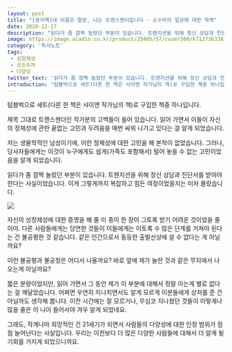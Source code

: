 ```yaml
---
layout: post
title: "[종이책]내 이름은 말랑, 나는 트랜스젠더입니다 - 소수자의 일상에 대한 독백"
date: 2020-12-17
description: "읽다가 좀 깜짝 놀랐던 부분이 있습니다. 트렌지션을 위해 정신 상담과 진단서를 받아야 한다는 사실이었습니다. 이게 그렇게까지 복잡하고 힘든 여정이었을지는 미처 몰랐습니다."
image: https://image.aladin.co.kr/product/25805/57/cover500/k712736338_1.jpg
category: '독서노트'
tags: 
 - 성정체성
 - 성소수자
 - 다양성
twitter_text: '읽다가 좀 깜짝 놀랐던 부분이 있습니다. 트렌지션을 위해 정신 상담과 진단서를 받아야 한다는 사실이었습니다. 이게 그렇게까지 복잡하고 힘든 여정이었을지는 미처 몰랐습니다.'
introduction: "텀블벅으로 세트(다른 한 책은 샤이엔 작가님의 책)로 구입한 책중 하나입니다. "
---
```


텀블벅으로 세트(다른 한 책은 샤이엔 작가님의 책)로 구입한 책중 하나입니다. 

제목 그대로 트랜스젠더인 작가분의 고백들이 들어 있습니다. 읽어 가면서 이들이 자신의 정체성에 관한 끝없는 고민과 두려움을 매번 싸워 나가고 있다는 걸 알게 되었습니다. 

저는 생물학적인 남성이기에, 이런 정체성에 대한 고민을 해 본적이 없었습니다. 그러나, 당사자들에게는 이것이 누구에게도 쉽게(가족도 포함해서) 털어 놓을 수 없는 고민이었음을 알게 되었습니다.

읽다가 좀 깜짝 놀랐던 부분이 있습니다. 트렌지션을 위해 정신 상담과 진단서를 받아야 한다는 사실이었습니다. 이게 그렇게까지 복잡하고 힘든 여정이었을지는 미처 몰랐습니다.

<img src="https://res.cloudinary.com/red-angel-kr/image/upload/v1608197733/blog_img/IMG_0633.jpg">

자신의 성정체성에 대한 증명을 해 줄 이 종이 한 장이 그토록 받기 어려운 것이었을 줄이야. 다른 사람들에게는 당연한 것들이 이들에게는 이토록 수 많은 단계를 거쳐야 된다는 건 불공평한 것 같습니다. 같은 인간으로서 동등한 출발선상에 설 수 없다는 게 아닐까요?

이런 불공평과 불공정은 어디서 나올까요? 바로 앞에 제가 놀란 것과 같은 무지에서 나오는게 아닐까요?

짧은 분량이었지만, 읽어 가면서 그 동안 제가 이 부분에 대해서 정말 아는게 별로 없다는 걸 깨달았습니다. 어쩌면 우연히 지나치면서도 알게 모르게 이분들에게 상처를 준 건 아닐까도 생각해 봅니다. 이전 시간에는 잘 모르거나, 무심코 지나쳤던 것들이 이렇게나 많을 줄은 이 나이 들어서야 겨우 알게 되었네요.

그래도, 작게나마 희망적인 건 21세기가 되면서 사람들의 다양성에 대한 인정 범위가 점점 늘어난다는 사실입니다. 우리는 이전보다 더 많은 다양한 사람들에 대해서 더 알게 될 기회를 가지게 되었으니까요.
